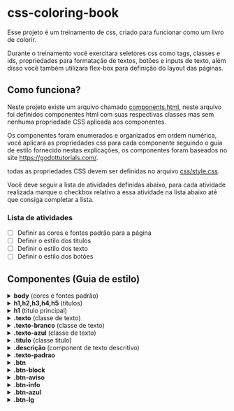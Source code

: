 # css-coloring-book

Esse projeto é um treinamento de css, criado para funcionar como um livro de colorir.

Durante o treinamento você exercitara seletores css como tags, classes e ids, propriedades para formatação de textos, botões e inputs de texto, além disso você também utilizara flex-box para definição do layout das páginas.

## Como funciona?

Neste projeto existe um arquivo chamado <u>components.html</u>, neste arquivo foi definidos componentes html com suas respectivas classes mas sem nenhuma propriedade CSS aplicada aos componentes.

Os componentes foram enumerados e organizados em ordem numérica, você aplicara as propriedades css para cada componente seguindo o guia de estilo fornecido nestas explicações, os componentes foram baseados no site https://godottutorials.com/.

todas as propriedades CSS devem ser definidas no arquivo <u>css/style.css</u>.

Você deve seguir a lista de atividades definidas abaixo, para cada atividade realizada marque o checkbox relativo a essa atividade na lista abaixo até que consiga completar a lista.

### Lista de atividades
- [ ] Definir as cores e fontes padrão para a página
- [ ] Definir o estilo dos titulos
- [ ] Definir o estilo dos texto
- [ ] Definir o estilo dos botões

## Componentes (Guia de estilo)

<details>
    <summary><b>body</b> (cores e fontes padrão)</summary>
    
    Para selecionar a tag <body> no <u>style.css</u> basta usar o nome da tag como no exemplo a baixo:

     body {
        # escreva as propriedades aqui dentro das chaves
     }
    

| descrição | propriedade | valor |
|----------:|-------------|-------|
| fonte     | font-family | Open Sans,sans-serif |
| tamanho da fonte | font-size | 1rem |    
| peso da fonte | font-weight | 400 |
| altura das linhas | line-height | 1.5    |
| alinhamento do texto | text-align | left |
| cor do texto | color | #525f7f    |
| cor de fundo | background-color | #fff    |
</details>

<details>
    <summary><b>h1,h2,h3,h4,h5</b> (titulos)</summary>
    
    Para selecionar varias tags ao mesmo tempo basta 
    adicionar a virgula como no exemplo abaixo:

     h1, h2, h3, h4, h5 {}
    

| descrição | propriedade | valor |
|----------:|-------------|-------|
| cor da fonte     | color | #32325d |
| margem de baixo | margin-bottom | .5rem |
</details>

<details>
    <summary><b>h1</b> (titulo principal)</summary>
    
    o h1 deve ter um tamanho diferenciado
    de todos outros titulos

| descrição | propriedade | valor |
|----------:|-------------|-------|
| tamanho da fonte     | font-size | 2.5rem |
</details>

<details>
    <summary><b>.texto</b> (classe de texto)</summary>
    
    Para selecionar a classe <u>texto</u> basta usar o nome da classe com um ponto no começo exemplo a baixo:

     .texto {
        # escreva as propriedades aqui dentro das chaves
     }

| descrição | propriedade | valor |
|----------:|-------------|-------|
| tamanho da fonte     | font-size | 1.25rem |
| peso da fonte     | font-weight | 300 |
| altura da linha     | line-height | 1.7 |
| margem de cima     | margin-top | 1.5rem |
</details>

<details>
    <summary><b>.texto-branco</b> (classe de texto)</summary>

| descrição | propriedade | valor |
|----------:|-------------|-------|
| cor do texto     | color | #fff |
</details>

<details>
    <summary><b>.texto-azul</b> (classe de texto)</summary>

| descrição | propriedade | valor |
|----------:|-------------|-------|
| cor do texto     | color | #5e72e4  |
</details>

<details>
    <summary><b>.titulo</b> (classe titulo)</summary>

| descrição | propriedade | valor |
|----------:|-------------|-------|
| tamanho da fonte     | font-size | 2.1875rem |
| peso da fonte     | font-weight | 600 |
| altura da linha     | line-height | 1.5 |
</details>

<details>
    <summary><b>.descrição</b> (component de texto descritivo)</summary>

component de texto descritivo com letras menores

| descrição | propriedade | valor |
|----------:|-------------|-------|
| tamanho da fonte     | font-size |.875rem |
</details>

<details>
    <summary><b>.texto-padrao</b> </summary>

| descrição | propriedade | valor |
|----------:|-------------|-------|
| cor do texto    | color |#172b4d |
</details>

<details>
    <summary><b>.btn</b> </summary>

a classe <u>btn</u> tem propriedades que são comuns a todos os botões


| descrição | propriedade | valor |
|----------:|-------------|-------|
| posição do componente    | position | relative |
| transformação de texto    | text-transformation | uppercase |
| espaço das letras    | letter-spacing | .025rem |
| tamanho da fonte    | font-size | .875rem |
| peso da fonte     | font-weight | 600 |
| alinhamento do texto     | text-align | center |
| altura da linha     | line-height | 1.5 |
| espaço interno    | padding | .625rem 1.25rem |
| arredondamento da borda    | border-radius | .25rem |
| alinhamento vertical    | vertical-align | middle |
</details>

<details>
    <summary><b>.btn-block</b> </summary>

a classe <u>btn-block</u> faz com que os botões sejam apresentados
em bloco e que preencham toda a largura do elemento pai


| descrição | propriedade | valor |
|----------:|-------------|-------|
| modo de apresentação    | display | block |
| largura   | width | 100% |
</details>

<details>
    <summary><b>.btn-aviso</b> </summary>

classe que representa o botão chamativo


| descrição | propriedade | valor |
|----------:|-------------|-------|
| cor do texto    | color | #fff |
| cor de fundo   | background-color | #fb6340 |
| cor da borda   | border-color | #fb6340 |
| sombreamento    | box-shadow | 0 4px 6px rgba(50,50,93,.11),0 1px 3px rgba(0,0,0,8%) |
</details>

<details>
    <summary><b>.btn-info</b> </summary>

classe que representa o botão de informação de cor azul turquesa


| descrição | propriedade | valor |
|----------:|-------------|-------|
| cor do texto    | color | #fff |
| cor de fundo   | background-color | #11cdef |
| cor da borda   | border-color | #11cdef |
| sombreamento    | box-shadow | 0 4px 6px rgba(50,50,93,.11),0 1px 3px rgba(0,0,0,8%) |
</details>

<details>
    <summary><b>.btn-azul</b> </summary>

classe que representa o botão azul


| descrição | propriedade | valor |
|----------:|-------------|-------|
| cor do texto    | color | #fff |
| cor de fundo   | background-color | #5e72e4 |
| cor da borda   | border-color | #5e72e4 |
| sombreamento    | box-shadow | 0 4px 6px rgba(50,50,93,.11),0 1px 3px rgba(0,0,0,8%) |
</details>


<details>
    <summary><b>.btn-lg</b> </summary>

classe responsavel por deixar os botões largos


| descrição | propriedade | valor |
|----------:|-------------|-------|
| espaço interno    | padding | .875rem 1rem |
| tamanho da fonte   | font-size | .875rem |
| altura da linha  | line-height | 1.5 |
| arredondamento    | border-radius | .3rem |
</details>
